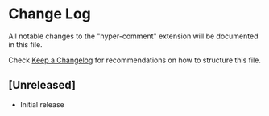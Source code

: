 # Change Log

All notable changes to the "hyper-comment" extension will be documented in this file.

Check [Keep a Changelog](http://keepachangelog.com/) for recommendations on how to structure this file.

## [Unreleased]

- Initial release